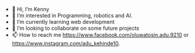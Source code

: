 - 👋 Hi, I’m Kenny
- 👀 I’m interested in Programming, robotics and AI.
- 🌱 I’m currently learning web development
- 💞️ I’m looking to collaborate on some future projects 
- 📫 How to reach me https://www.facebook.com/oluwatosin.adu.9210 or https://www.instagram.com/adu_kehinde10.

<!---
RegenXoXo/RegenXoXo is a ✨ special ✨ repository because its `README.md` (this file) appears on your GitHub profile.
You can click the Preview link to take a look at your changes.
--->
